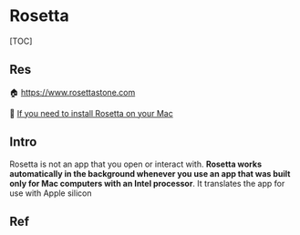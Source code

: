 # Rosetta

[TOC]



## Res
🏠 https://www.rosettastone.com

📂 [If you need to install Rosetta on your Mac](https://support.apple.com/en-us/HT211861)



## Intro
Rosetta is not an app that you open or interact with. **Rosetta works automatically in the background whenever you use an app that was built only for Mac computers with an Intel processor**. It translates the app for use with Apple silicon



## Ref
[What is Rosetta 2 on Mac?]: https://www.howtogeek.com/822889/what-is-rosetta-2-on-mac/


